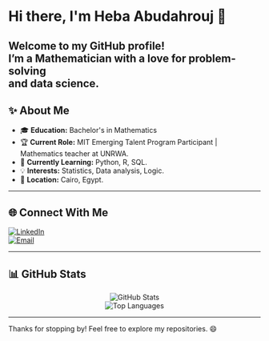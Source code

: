 # Hi there, I'm Heba Abudahrouj 🚀

Welcome to my GitHub profile!  
I’m a **Mathematician** with a love for problem-solving  
and data science. 
---

## ✨ About Me

- 🎓 **Education:** Bachelor's in Mathematics  
- 🏆 **Current Role:** MIT Emerging Talent Program Participant |  
  Mathematics teacher at UNRWA.  
- 🌱 **Currently Learning:** Python, R, SQL.  
- 💡 **Interests:** Statistics, Data analysis, Logic.  
- 📍 **Location:** Cairo, Egypt.  

---

## 🌐 Connect With Me

[![LinkedIn](https://img.shields.io/badge/-LinkedIn-blue?style=for-the-badge&logo=linkedin&logoColor=white)](https://www.linkedin.com/in/heba-abu-dahrouj-b36456339/)  
[![Email](https://img.shields.io/badge/-Email-d14836?style=for-the-badge&logo=gmail&logoColor=white)](mailto:heba94153@hotmail.com)

---

## 📊 GitHub Stats

<center>
  
![GitHub Stats](https://github-readme-stats.vercel.app/api?username=heba3&show_icons=true&theme=tokyonight)  
![Top Languages](https://github-readme-stats.vercel.app/api/top-langs/?username=heba3&layout=compact&theme=tokyonight)

</center>

---

Thanks for stopping by! Feel free to explore my repositories. 😄
